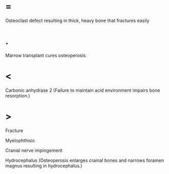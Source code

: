 # =

Osteoclast defect resulting in thick, heavy bone that fractures easily

# .

Marrow transplant cures osteoperosis.

# <

Carbonic anhydrase 2 (Failure to maintain acid environment impairs bone resorption.)

# >

Fracture

Myelophthisic

Cranial nerve impingement

Hydrocephalus (Osteoperosis enlarges crainal bones and narrows foramen magnus resulting in hydrocephalus.)
